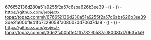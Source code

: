 676652136d280a51a9255f2a57c6aba626b3ee39 -  () -  () - https://github.com/project-topaz/topaz/commit/676652136d280a51a9255f2a57c6aba626b3ee39
3de2fa00bffe41fb73290587a080080d70637da9 -  () -  () - https://github.com/project-topaz/topaz/commit/3de2fa00bffe41fb73290587a080080d70637da9
